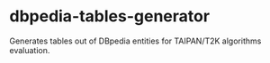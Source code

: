 # dbpedia-tables-generator
Generates tables out of DBpedia entities for TAIPAN/T2K algorithms evaluation.
